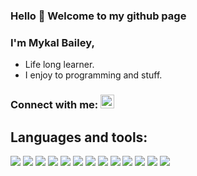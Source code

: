 ### Hello 👋  Welcome to my github page

### I'm Mykal Bailey,

- Life long learner.  
- I enjoy to programming and stuff.  
  
### Connect with me: [<img target ="_blank" alt="mykalBailey | LinkedIn" width="22px" src="https://image.flaticon.com/icons/svg/733/733561.svg" />][linkedin]
## Languages and tools:
<img src="https://img.icons8.com/color/48/000000/javascript.png"/> <img src="https://img.icons8.com/color/48/000000/nodejs.png"/> <img src="https://img.icons8.com/officel/40/000000/react.png"/> <img src="https://img.icons8.com/color/48/000000/python.png"/> <img src="https://img.icons8.com/color/48/000000/mongodb.png"/> <img src="https://img.icons8.com/color/48/000000/html-5--v1.png"/> <img src="https://img.icons8.com/color/48/000000/css3.png"/> <img src="https://img.icons8.com/color/48/000000/bootstrap.png"/> <img src="https://img.icons8.com/fluent/48/000000/visual-studio-code-2019.png"/> <img src="https://img.icons8.com/color/48/000000/django.png"/> <img src="https://img.icons8.com/nolan/48/flask.png"/> <img src="https://img.icons8.com/fluent/48/000000/swift.png"/> <img src="https://img.icons8.com/color/48/000000/sql.png"/>
<br>

[linkedin]: https://www.linkedin.com/in/mykalbailey/
